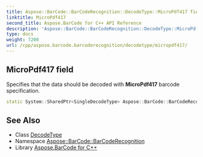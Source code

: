 ```yaml
---
title: Aspose::BarCode::BarCodeRecognition::DecodeType::MicroPdf417 field
linktitle: MicroPdf417
second_title: Aspose.BarCode for C++ API Reference
description: 'Aspose::BarCode::BarCodeRecognition::DecodeType::MicroPdf417 field. Specifies that the data should be decoded with MicroPdf417 barcode specification in C++.'
type: docs
weight: 7200
url: /cpp/aspose.barcode.barcoderecognition/decodetype/micropdf417/
---
```

## MicroPdf417 field


Specifies that the data should be decoded with **MicroPdf417** barcode specification.

```cpp
static System::SharedPtr<SingleDecodeType> Aspose::BarCode::BarCodeRecognition::DecodeType::MicroPdf417
```




## See Also

* Class [DecodeType](../)
* Namespace [Aspose::BarCode::BarCodeRecognition](../../)
* Library [Aspose.BarCode for C++](../../../)
